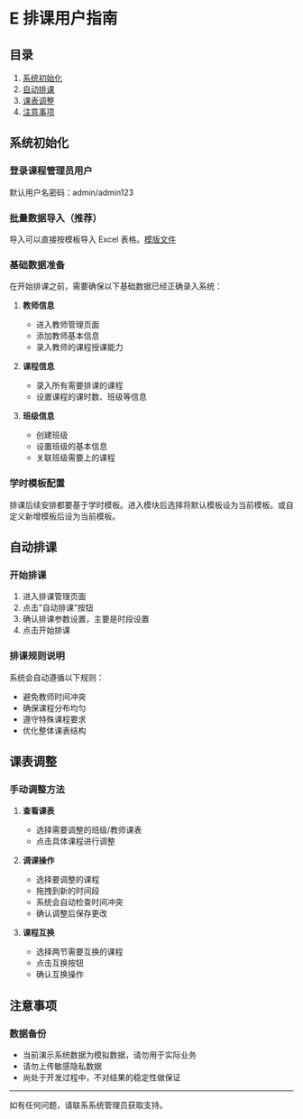 # E 排课用户指南

## 目录

1. [系统初始化](#系统初始化)
2. [自动排课](#自动排课)
3. [课表调整](#课表调整)
4. [注意事项](#注意事项)

## 系统初始化

### 登录课程管理员用户

默认用户名密码：admin/admin123

### 批量数据导入（推荐）

导入可以直接按模板导入 Excel 表格。[模版文件](./import.xls)

### 基础数据准备

在开始排课之前，需要确保以下基础数据已经正确录入系统：

1. **教师信息**

   - 进入教师管理页面
   - 添加教师基本信息
   - 录入教师的课程授课能力

2. **课程信息**

   - 录入所有需要排课的课程
   - 设置课程的课时数、班级等信息

3. **班级信息**
   - 创建班级
   - 设置班级的基本信息
   - 关联班级需要上的课程

### 学时模板配置

排课后续安排都要基于学时模板。进入模块后选择将默认模板设为当前模板。或自定义新增模板后设为当前模板。

## 自动排课

### 开始排课

1. 进入排课管理页面
2. 点击"自动排课"按钮
3. 确认排课参数设置，主要是时段设置
4. 点击开始排课

### 排课规则说明

系统会自动遵循以下规则：

- 避免教师时间冲突
- 确保课程分布均匀
- 遵守特殊课程要求
- 优化整体课表结构

## 课表调整

### 手动调整方法

1. **查看课表**

   - 选择需要调整的班级/教师课表
   - 点击具体课程进行调整

2. **调课操作**

   - 选择要调整的课程
   - 拖拽到新的时间段
   - 系统会自动检查时间冲突
   - 确认调整后保存更改

3. **课程互换**
   - 选择两节需要互换的课程
   - 点击互换按钮
   - 确认互换操作

## 注意事项

### 数据备份

- 当前演示系统数据为模拟数据，请勿用于实际业务
- 请勿上传敏感隐私数据
- 尚处于开发过程中，不对结果的稳定性做保证

---

如有任何问题，请联系系统管理员获取支持。
